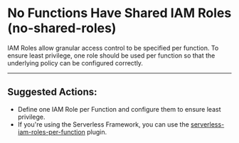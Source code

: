 # No Functions Have Shared IAM Roles (no-shared-roles)

IAM Roles allow granular access control to be specified per function.
To ensure least privilege, one role should be used per function so that the underlying policy can be configured correctly.

---

## Suggested Actions:
- Define one IAM Role per Function and configure them to ensure least privilege.
- If you're using the Serverless Framework, you can use the [serverless-iam-roles-per-function](https://github.com/functionalone/serverless-iam-roles-per-function) plugin.
